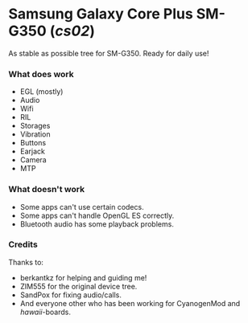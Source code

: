 Samsung Galaxy Core Plus SM-G350 (_cs02_)
======================

As stable as possible tree for SM-G350. Ready for daily use!

### What does work
  - EGL (mostly)
  - Audio
  - Wifi
  - RIL
  - Storages
  - Vibration
  - Buttons
  - Earjack
  - Camera
  - MTP

### What doesn't work
  - Some apps can't use certain codecs.
  - Some apps can't handle OpenGL ES correctly.
  - Bluetooth audio has some playback problems.

### Credits
  Thanks to:
  - berkantkz for helping and guiding me!
  - ZIM555 for the original device tree.
  - SandPox for fixing audio/calls.
  - And everyone other who has been working for CyanogenMod and _hawaii_-boards.
